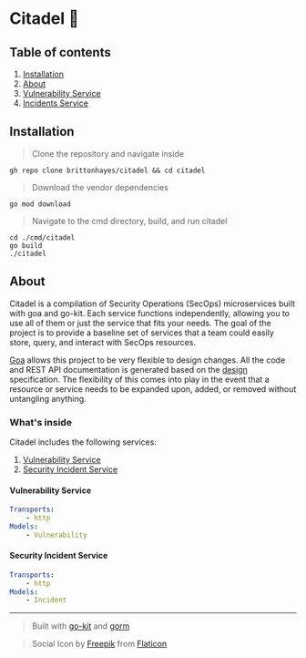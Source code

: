 # Citadel 🏰

## Table of contents

1. [Installation](#installation)
1. [About](#about)
1. [Vulnerability Service](#vulnerability-service)
1. [Incidents Service](#security-incident-service)

## Installation

> Clone the repository and navigate inside
```shell script
gh repo clone brittonhayes/citadel && cd citadel
```

> Download the vendor dependencies
```shell script
go mod download
```

> Navigate to the cmd directory, build, and run citadel
```shell script
cd ./cmd/citadel
go build
./citadel
```

## About

Citadel is a compilation of Security Operations (SecOps) microservices built with goa and go-kit. Each service functions independently, 
allowing you to use all of them or just the service that fits your needs. The goal of the project is to provide a baseline set of services 
that a team could easily store, query, and interact with SecOps resources. 

[Goa](https://github.com/goadesign/goa) allows this project to be very flexible to design changes. All the code and REST API documentation is generated based on the [design](./design/design.go) specification. 
The flexibility of this comes into play in the event that a resource or service needs to be expanded upon, added, or removed without untangling anything. 

### What's inside

Citadel includes the following services:

1. [Vulnerability Service](./gen/vulnerabilities)
1. [Security Incident Service](./gen/incidents)

#### Vulnerability Service

```yaml
Transports: 
    - http
Models: 
    - Vulnerability
```

#### Security Incident Service

```yaml
Transports: 
    - http
Models: 
    - Incident
```

---

> Built with [go-kit](https://github.com/go-kit/kit) and [gorm](https://gorm.io/)

> Social Icon by [Freepik](https://www.flaticon.com/authors/freepik) from [Flaticon](https://www.flaticon.com/)
